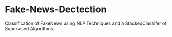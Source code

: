 # Fake-News-Dectection
Classification of FakeNews using NLP Techniques and a StackedClassifer of Supervised Algorithms.
